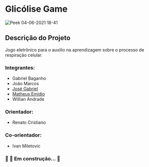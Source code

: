 # Glicólise Game
![Peek 04-06-2021 18-41](https://user-images.githubusercontent.com/62730379/120865529-9741b780-c564-11eb-85d5-fb978ea29c3b.gif)
## Descrição do Projeto
Jogo eletrônico para o auxilio na aprendizagem sobre o processo de respiração celular.
### Integrantes: 
- Gabriel Baganho
- João Marcos
- [José Gabriel](https://github.com/Jose-gabriel-f)
- [Matheus Emídio](https://github.com/emidiomatheus)
- Willian Andrade 

### Orientador:
- Renato Cristiano
### Co-orientador:
- Ivan Miletovic
### 🚧  🚀 Em construção...  🚧
